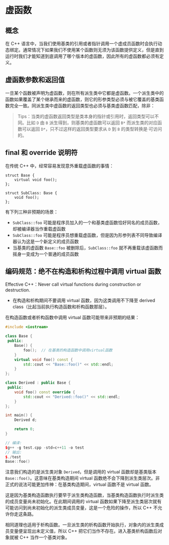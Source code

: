 # 虚函数

## 概念

在 C++ 语言中，当我们使用基类的引用或者指针调用一个虚成员函数时会执行动态绑定。通常情况下如果我们不使用某个函数则无须为该函数提供定义，但是直到运行时我们才能知道到底调用了哪个版本的虚函数，因此所有的虚函数都必须有定义。

## 虚函数参数和返回值

一旦某个函数被声明为虚函数，则在所有派生类中它都是虚函数。一个派生类中的函数如果覆盖了某个继承而来的虚函数，则它的形参类型必须与被它覆盖的基类函数完全一致。同派生类中虚函数的返回类型也必须与基类虚函数匹配，除非：

> Tips：当类的虚函数返回类型是类本身的指针或引用时，返回类型可以不同。比如 `D` 由 `B` 派生得到，则基类的虚函数可以返回 `B*` 而派生类的对应函数可以返回 `D*`，只不过这样的返回类型要求从 `D` 到 `B` 的类型转换是·可访问的。

## final 和 override 说明符

在传统 C++ 中，经常容易发现意外重载虚函数的事情：

```
struct Base {
    virtual void foo();
};

struct SubClass: Base {
    void foo();
};
```

有下列三种非预期的场景：

* `SubClass::foo` 可能是程序员加入的一个和基类虚函数恰好同名的成员函数，却被编译器当作重载虚函数
* `SubClass::foo` 可能是程序员想重载虚函数，但是因为形参列表不同导致编译器认为这是一个新定义的成员函数
* 当基类的虚函数 `Base::foo` 被删除后，`SubClass::foo` 就不再重载该虚函数而摇身一变成为一个普通的成员函数

## 编码规范：绝不在构造和析构过程中调用 virtual 函数

Effective C++：Never call virtual functions during construction or destruction.

* 在构造和析构期间不要调用 virtual 函数，因为这类调用不下降至 derived class（比起当前执行构造函数和析构函数那层）。

在构造函数或者析构函数中调用 virtual 函数可能带来非预期的结果：

```c++
#include <iostream>

class Base {
 public:
    Base() {
        foo();  // 在基类的构造函数中调用virtual函数
    }
    virtual void foo() const {
        std::cout << "Base::foo()" << std::endl;
    }
};

class Derived : public Base {
 public:
    void foo() const override {
        std::cout << "Derived::foo()" << std::endl;
    }
};

int main() {
    Derived d;

    return 0;
}

// 编译:
$g++ -g test.cpp -std=c++11 -o test
// 输出:
$./test 
Base::foo()
```

注意我们构造的是派生类对象 `Derived`，但是调用的 virtual 函数却是基类版本 `Base::foo()`。这意味在基类构造期间 virtual 函数绝不会下降到派生类层次。非正式的说法可能更加传神：在基类构造期间，virtual 函数不是 virtual 函数。

这是因为基类构造函数执行要早于派生类构造函数，当基类构造函数执行时派生类的成员变量尚未初始化。在此期间调用的 virtual 函数如果下降至派生类层次就有可能访问到尚未初始化的派生类成员变量，这是一个危险的操作，所以 C++ 不允许你走这条路。

相同道理也适用于析构函数。一旦派生类的析构函数开始执行，对象内的派生类成员变量便呈现出未定义值，所以 C++ 把它们当作不存在。进入基类析构函数后对象就被 C++ 当作一个基类对象。
